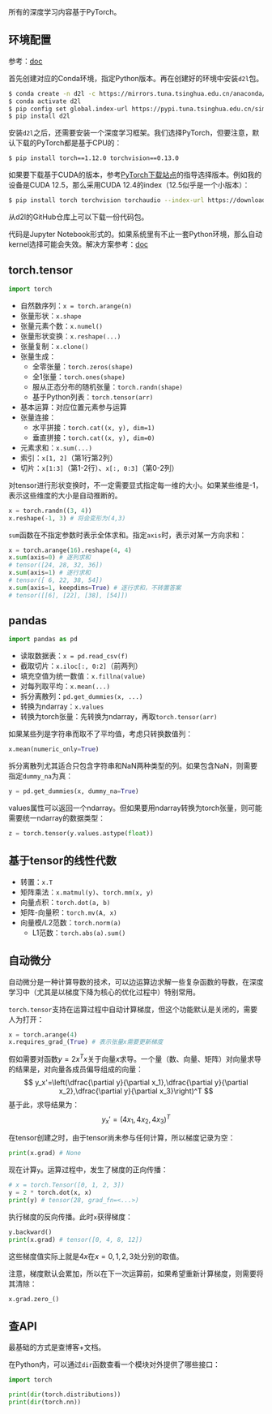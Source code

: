
所有的深度学习内容基于PyTorch。

## 环境配置

参考：[doc](https://zh-v2.d2l.ai/chapter_installation/index.html#d2l)

首先创建对应的Conda环境，指定Python版本。再在创建好的环境中安装`d2l`包。

```sh
$ conda create -n d2l -c https://mirrors.tuna.tsinghua.edu.cn/anaconda/cloud/conda-forge/ python=3.10.6
$ conda activate d2l
$ pip config set global.index-url https://pypi.tuna.tsinghua.edu.cn/simple
$ pip install d2l
```

安装`d2l`之后，还需要安装一个深度学习框架。我们选择PyTorch，但要注意，默认下载的PyTorch都是基于CPU的：

```sh
$ pip install torch==1.12.0 torchvision==0.13.0
```

如果要下载基于CUDA的版本，参考[PyTorch下载站点](https://pytorch.org/get-started/locally/)的指导选择版本。例如我的设备是CUDA 12.5，那么采用CUDA 12.4的index（12.5似乎是一个小版本）：

```sh
$ pip install torch torchvision torchaudio --index-url https://download.pytorch.org/whl/cu124
```

从d2l的GitHub仓库上可以下载一份代码包。

代码是Jupyter Notebook形式的。如果系统里有不止一套Python环境，那么自动kernel选择可能会失效。解决方案参考：[doc](https://github.com/microsoft/vscode/issues/130946#issuecomment-1899389049)

## torch.tensor

```python
import torch
```

- 自然数序列：`x = torch.arange(n)`
- 张量形状：`x.shape`
- 张量元素个数：`x.numel()`
- 张量形状变换：`x.reshape(...)`
- 张量复制：`x.clone()`
- 张量生成：
	- 全零张量：`torch.zeros(shape)`
	- 全1张量：`torch.ones(shape)`
	- 服从正态分布的随机张量：`torch.randn(shape)`
	- 基于Python列表：`torch.tensor(arr)`
- 基本运算：对应位置元素参与运算
- 张量连接：
	- 水平拼接：`torch.cat((x, y), dim=1)`
	- 垂直拼接：`torch.cat((x, y), dim=0)`
- 元素求和：`x.sum(...)`
- 索引：`x[1, 2]`（第1行第2列）
- 切片：`x[1:3]`（第1-2行）、`x[:, 0:3]`（第0-2列）

对tensor进行形状变换时，不一定需要显式指定每一维的大小。如果某些维是-1，表示这些维度的大小是自动推断的。

```python
x = torch.randn((3, 4))
x.reshape(-1, 3) # 将会变形为(4,3)
```

`sum`函数在不指定参数时表示全体求和。指定`axis`时，表示对某一方向求和：

```python
x = torch.arange(16).reshape(4, 4)
x.sum(axis=0) # 逐列求和
# tensor([24, 28, 32, 36])
x.sum(axis=1) # 逐行求和
# tensor([ 6, 22, 38, 54])
x.sum(axis=1, keepdims=True) # 逐行求和，不转置答案
# tensor([[6], [22], [38], [54]])
```

## pandas

```python
import pandas as pd
```

- 读取数据表：`x = pd.read_csv(f)`
- 截取切片：`x.iloc[:, 0:2]`（前两列）
- 填充空值为统一数值：`x.fillna(value)`
- 对每列取平均：`x.mean(...)`
- 拆分离散列：`pd.get_dummies(x, ...)`
- 转换为ndarray：`x.values`
- 转换为torch张量：先转换为ndarray，再取`torch.tensor(arr)`

如果某些列是字符串而取不了平均值，考虑只转换数值列：

```python
x.mean(numeric_only=True)
```

拆分离散列尤其适合只包含字符串和NaN两种类型的列。如果包含NaN，则需要指定`dummy_na`为真：

```python
y = pd.get_dummies(x, dummy_na=True)
```

values属性可以返回一个ndarray。但如果要用ndarray转换为torch张量，则可能需要统一ndarray的数据类型：

```python
z = torch.tensor(y.values.astype(float))
```

## 基于tensor的线性代数

- 转置：`x.T`
- 矩阵乘法：`x.matmul(y)`、`torch.mm(x, y)`
- 向量点积：`torch.dot(a, b)`
- 矩阵-向量积：`torch.mv(A, x)`
- 向量模/L2范数：`torch.norm(a)`
	- L1范数：`torch.abs(a).sum()`

## 自动微分

自动微分是一种计算导数的技术，可以边运算边求解一些复杂函数的导数，在深度学习中（尤其是以梯度下降为核心的优化过程中）特别常用。

`torch.tensor`支持在运算过程中自动计算梯度，但这个功能默认是关闭的，需要人为打开：

```python
x = torch.arange(4)
x.requires_grad_(True) # 表示张量x需要更新梯度
```

假如需要对函数$y=2x^Tx$关于向量$x$求导。一个量（数、向量、矩阵）对向量求导的结果是，对向量各成员偏导组成的向量：
$$
y_x'=\left(\dfrac{\partial y}{\partial x_1},\dfrac{\partial y}{\partial x_2},\dfrac{\partial y}{\partial x_3}\right)^T
$$
基于此，求导结果为：
$$
y_x'=(4x_1,4x_2,4x_3)^T
$$

在tensor创建之时，由于tensor尚未参与任何计算，所以梯度记录为空：

```python
print(x.grad) # None
```

现在计算`y`。运算过程中，发生了梯度的正向传播：

```python
# x = torch.Tensor([0, 1, 2, 3])
y = 2 * torch.dot(x, x)
print(y) # tensor(28, grad_fn=<...>)
```

执行梯度的反向传播。此时`x`获得梯度：

```python
y.backward()
print(x.grad) # tensor([0, 4, 8, 12])
```

这些梯度值实际上就是$4x$在$x=0,1,2,3$处分别的取值。

注意，梯度默认会累加，所以在下一次运算前，如果希望重新计算梯度，则需要将其清除：

```python
x.grad.zero_()
```

## 查API

最基础的方式是查博客+文档。

在Python内，可以通过`dir`函数查看一个模块对外提供了哪些接口：

```python
import torch

print(dir(torch.distributions))
print(dir(torch.nn))
```
